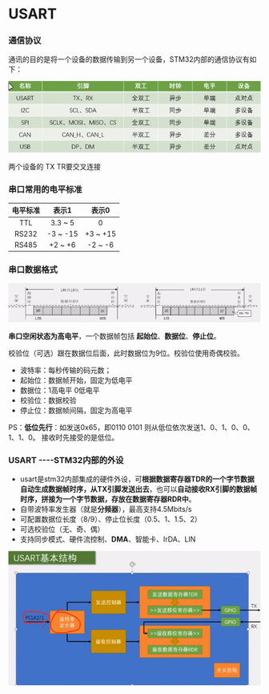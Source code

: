 # USART #

### 通信协议

通讯的目的是将一个设备的数据传输到另一个设备，STM32内部的通信协议有如下：

![image-20240226124910603](readme.assets/image-20240226124910603.png)

两个设备的 TX TR要交叉连接

### 串口常用的电平标准

| 电平标准 |  表示1   |  表示0   |
| :------: | :------: | :------: |
|   TTL    | 3.3 ~ 5  |    0     |
|  RS232   | -3 ~ -15 | +3 ~ +15 |
|  RS485   | +2 ~ +6  | -2 ~ -6  |

### 串口数据格式

![image-20240226130540773](readme.assets/image-20240226130540773.png)

**串口空闲状态为高电平**，一个数据帧包括 **起始位**、**数据位**、**停止位**。

校验位（可选）跟在数据位后面，此时数据位为9位。校验位使用奇偶校验。

-   波特率：每秒传输的码元数；
-   起始位：数据帧开始，固定为低电平
-   数据位：1高电平 0低电平
-   校验位：数据校验
-   停止位：数据帧间隔，固定为高电平

PS：**低位先行**：如发送0x65，即0110 0101   则从低位依次发送1、0、1、0、0、1、1、0。        接收时先接受的是低位。

###  USART ----STM32内部的外设

-   usart是stm32内部集成的硬件外设，可**根据数据寄存器TDR的一个字节数据自动生成数据帧时序，从TX引脚发送出去**，也可以**自动接收RX引脚的数据帧时序，拼接为一个字节数据，存放在数据寄存器RDR中**。
-   自带波特率发生器（就是**分频器**），最高支持4.5Mbits/s
-   可配置数据位长度（8/9）、停止位长度（0.5、1、1.5、2）
-   可选校验位（无、奇、偶）
-   支持同步模式、硬件流控制、**DMA**、智能卡、IrDA、LIN

![image-20240226135350389](readme.assets/image-20240226135350389.png)



